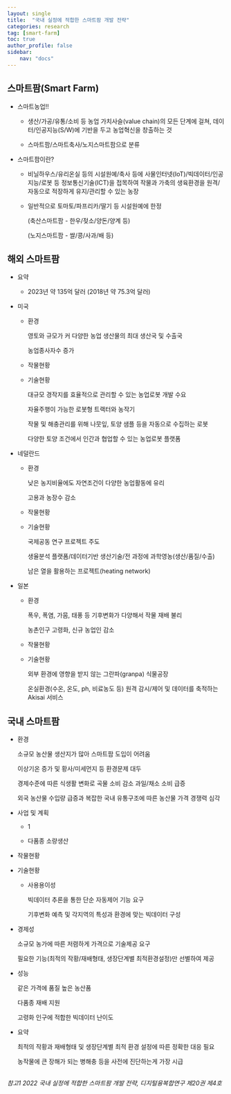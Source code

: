 ```yaml
---
layout: single
title:  "국내 실정에 적합한 스마트팜 개발 전략"
categories: research
tag: [smart-farm]
toc: true
author_profile: false
sidebar:
    nav: "docs"
---
```


## 스마트팜(Smart Farm)

- 스마트농업!!
  
  - 생산/가공/유통/소비 등 농업 가치사슬(value chain)의 모든 단계에 걸쳐, 데이터/인공지능(S/W)에 기반을 두고 농업혁신을 창출하는 것
  
  - 스마트팜/스마트축사/노지스마트팜으로 분류

- 스마트팜이란?
  
  - 비닐하우스/유리온실 등의 시설원예/축사 등에 사물인터넷(IoT)/빅데이터/인공지능/로봇 등 정보통신기술(ICT)을 접목하여 작물과 가축의 생육환경을 원격/자동으로 적장하게 유지/관리할 수 있는 농장
  
  - 일반적으로 토마토/파프리카/딸기 등 시설원예에 한정
    
    (축산스마트팜 - 한우/젖소/양돈/양계 등)
    
    (노지스마트팜 - 쌀/콩/사과/배 등)

## 해외 스마트팜

- 요약
  
  - 2023년 약 135억 달러 (2018년 약 75.3억 달러)

- 미국
  
  - 환경
    
    영토와 규모가 커 다양한 농업 생산물의 최대 생산국 및 수출국
    
    농업종사자수 증가
  
  - 작물현황
  
  - 기술현황
    
    대규모 경작지를 효율적으로 관리할 수 있는 농업로봇 개발 수요
    
    자율주행이 가능한 로봇형 트랙터와 농작기
    
    작물 및 해충관리를 위해 나뭇잎, 토양 샘플 등을 자동으로 수집하는 로봇
    
    다양한 토양 조건에서 인간과 협업할 수 있는 농업로봇 플랫폼

- 네덜란드
  
  - 환경
    
    낮은 농지비율에도 자연조건이 다양한 농업활동에 유리
    
    고용과 농장수 감소
  
  - 작물현황
  
  - 기술현황
    
    국제공동 연구 프로젝트 주도
    
    생율분석 플랫폼/데이터기반 생산기술/전 과정에 과학영농(생산/품질/수출)
    
    남은 열을 활용하는 프로젝트(heating network)

- 일본
  
  - 환경
    
    폭우, 폭염, 가뭄, 태풍 등 기후변화가 다양해서 작물 재배 불리
    
    농촌인구 고령화, 신규 농업인 감소
  
  - 작물현황
  
  - 기술현황
    
    외부 환경에 영향을 받지 않는 그란파(granpa) 식물공장
    
    온실환경(수온, 온도, ph, 비료농도 등) 원격 감시/제어 및 데이터를 축적하는 Akisai 서비스

## 국내 스마트팜

- 환경
  
  소규모 농산물 생산지가 많아 스마트팜 도입이 어려움
  
  이상기온 증가 및 황사/미세먼지 등 환경문제 대두
  
  경제수준에 따른 식생활 변화로 곡물 소비 감소 과일/채소 소비 급증
  
  외국 농산물 수입량 급증과 복잡한 국내 유통구조에 따른 농산물 가격 경쟁력 심각

- 사업 및 계획
  
  - 1
  
  - 다품종 소량생산

- 작물현황

- 기술현황
  
  - 사용용이성
    
    빅데이터 추론을 통한 단순 자동제어 기능 요구
    
    기후변화 예측 및 각지역의 특성과 환경에 맞는 빅데이터 구성

- 경제성
  
  소규모 농가에 따른 저렴하게 가격으로 기술제공 요구
  
  필요한 기능(최적의 작황/재배형태, 생장단계별 최적환경설정)만 선별하여 제공

- 성능
  
  같은 가격에 품질 높은 농산품
  
  다품종 재배 지원
  
  고령화 인구에 적합한 빅데이터 난이도

- 요약
  
  최적의 작황과 재배형태 및 생장단계별 최적 환경 설정에 따른 정확한 대응 필요
  
  농작물에 큰 장해가 되는 병해충 등을 사전에 진단하는게 가장 시급

## 

###### 참고1   2022 국내 실정에 적합한 스마트팜 개발 전략, 디지털융복합연구 제20권 제4호
